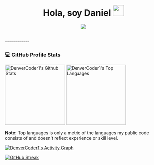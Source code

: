 <h1 align="center"><b>Hola, soy Daniel </b><img src="https://media.giphy.com/media/hvRJCLFzcasrR4ia7z/giphy.gif" width="35"></h1>
<!--  -->
<p align="center">
  <a href="https://github.com/DenverCoder1/readme-typing-svg"><img src="https://readme-typing-svg.herokuapp.com?font=Time+New+Roman&color=cyan&size=25&center=true&vCenter=true&width=600&height=100&lines=Que+la+fuerza+te+acompañe..&hearts;++;Joven+Estudiante,;Amante+de+los+videojuegos,;Apasoñado+de+la+informática..<3"></a>
</p>
<br>
------------
<h3>💻 GitHub Profile Stats</h3>

  <!-- https://github.com/DaniPooh777/github-readme-stats -->

  <a href="https://github.com/DaniPooh777/github-readme-stats"><img alt="DenverCoder1's Github Stats" src="https://denvercoder1-github-readme-stats.vercel.app/api/?username=DaniPooh777&show_icons=true&include_all_commits=true&count_private=true&theme=react&hide_border=true&bg_color=1F222E&title_color=F85D7F&icon_color=F8D866" height="192px"/></a>
  <a href="https://github.com/anuraghazra/github-readme-stats"><img alt="DenverCoder1's Top Languages" src="https://denvercoder1-github-readme-stats.vercel.app/api/top-langs/?username=DaniPooh777&langs_count=8&layout=compact&theme=react&hide_border=true&bg_color=1F222E&title_color=F85D7F&icon_color=F8D866&hide=Jupyter%20Notebook,Roff" height="192px"/></a>
  <br/>

  <b>Note:</b> Top languages is only a metric of the languages my public code consists of and doesn't reflect experience or skill level.
  
  <!-- https://github.com/ashutosh00710/github-readme-activity-graph -->

  <a href="https://github.com/ashutosh00710/github-readme-activity-graph"><img alt="DenverCoder1's Activity Graph" src="https://github-readme-activity-graph.vercel.app/graph/?username=DaniPooh777&bg_color=1F222E&color=F8D866&line=F85D7F&point=FFFFFF&hide_border=true" /></a>  
 
 
 <a href="https://git.io/streak-stats"><img src="https://github-readme-streak-stats.herokuapp.com?user=DaniPooh&theme=dark&border_radius=4&locale=es&date_format=j%20M%5B%20Y%5D" alt="GitHub Streak" /></a> 









